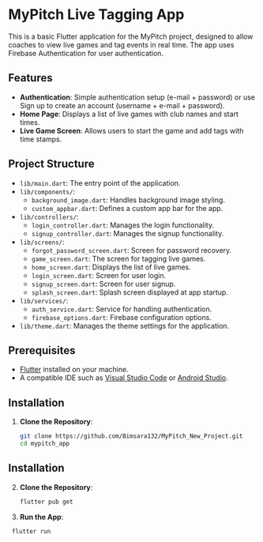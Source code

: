 # MyPitch Live Tagging App

This is a basic Flutter application for the MyPitch project, designed to allow coaches to view live games and tag events in real time. The app uses Firebase Authentication for user authentication.

## Features

- **Authentication**: Simple authentication setup (e-mail + password) or use Sign up to create an account (username + e-mail + password).
- **Home Page**: Displays a list of live games with club names and start times.
- **Live Game Screen**: Allows users to start the game and add tags with time stamps.

## Project Structure

- `lib/main.dart`: The entry point of the application.
- `lib/components/`:
  - `background_image.dart`: Handles background image styling.
  - `custom_appbar.dart`: Defines a custom app bar for the app.
- `lib/controllers/`:
  - `login_controller.dart`: Manages the login functionality.
  - `signup_controller.dart`: Manages the signup functionality.
- `lib/screens/`:
  - `forgot_password_screen.dart`: Screen for password recovery.
  - `game_screen.dart`: The screen for tagging live games.
  - `home_screen.dart`: Displays the list of live games.
  - `login_screen.dart`: Screen for user login.
  - `signup_screen.dart`: Screen for user signup.
  - `splash_screen.dart`: Splash screen displayed at app startup.
- `lib/services/`:
  - `auth_service.dart`: Service for handling authentication.
  - `firebase_options.dart`: Firebase configuration options.
- `lib/theme.dart`: Manages the theme settings for the application.

## Prerequisites

- [Flutter](https://flutter.dev/docs/get-started/install) installed on your machine.
- A compatible IDE such as [Visual Studio Code](https://code.visualstudio.com/) or [Android Studio](https://developer.android.com/studio).

## Installation

1. **Clone the Repository**:

   ```bash
   git clone https://github.com/Bimsara132/MyPitch_New_Project.git
   cd mypitch_app

## Installation

2. **Clone the Repository**:

   ```bash
   flutter pub get
   
3. **Run the App**:
  
  ```bash
   flutter run

